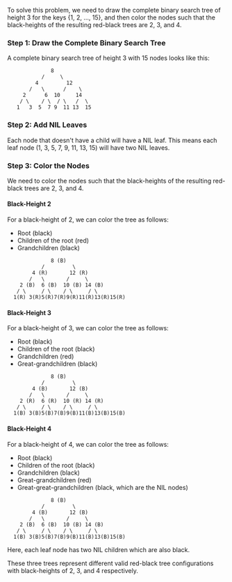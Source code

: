 To solve this problem, we need to draw the complete binary search tree of height 3 for the keys \{1, 2, ..., 15\}, and then color the nodes such that the black-heights of the resulting red-black trees are 2, 3, and 4.

### Step 1: Draw the Complete Binary Search Tree

A complete binary search tree of height 3 with 15 nodes looks like this:

```
              8
           /     \
         4         12
       /   \      /    \
     2      6  10     14
    / \    / \  / \   /  \
   1   3  5  7 9  11 13  15
```

### Step 2: Add NIL Leaves

Each node that doesn't have a child will have a NIL leaf. This means each leaf node (1, 3, 5, 7, 9, 11, 13, 15) will have two NIL leaves.

### Step 3: Color the Nodes

We need to color the nodes such that the black-heights of the resulting red-black trees are 2, 3, and 4. 

#### Black-Height 2

For a black-height of 2, we can color the tree as follows:
- Root (black)
- Children of the root (red)
- Grandchildren (black)

```
              8 (B)
           /         \
        4 (R)       12 (R)
       /   \       /     \
    2 (B)  6 (B)  10 (B) 14 (B)
   / \     / \    / \     / \
  1(R) 3(R)5(R)7(R)9(R)11(R)13(R)15(R)
```

#### Black-Height 3

For a black-height of 3, we can color the tree as follows:
- Root (black)
- Children of the root (black)
- Grandchildren (red)
- Great-grandchildren (black)

```
              8 (B)
           /         \
        4 (B)       12 (B)
       /   \       /     \
    2 (R)  6 (R)  10 (R) 14 (R)
   / \     / \    / \     / \
  1(B) 3(B)5(B)7(B)9(B)11(B)13(B)15(B)
```

#### Black-Height 4

For a black-height of 4, we can color the tree as follows:
- Root (black)
- Children of the root (black)
- Grandchildren (black)
- Great-grandchildren (red)
- Great-great-grandchildren (black, which are the NIL nodes)

```
              8 (B)
           /         \
        4 (B)       12 (B)
       /   \       /     \
    2 (B)  6 (B)  10 (B) 14 (B)
   / \     / \    / \     / \
  1(B) 3(B)5(B)7(B)9(B)11(B)13(B)15(B)
```

Here, each leaf node has two NIL children which are also black.

These three trees represent different valid red-black tree configurations with black-heights of 2, 3, and 4 respectively.